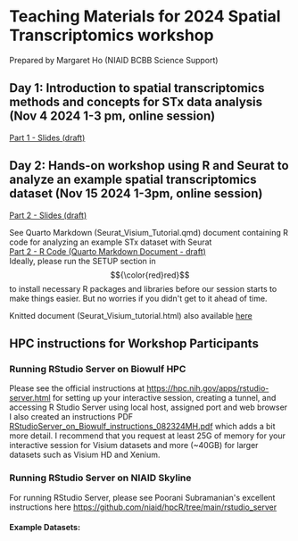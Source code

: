 # Teaching Materials for 2024 Spatial Transcriptomics workshop  
Prepared by Margaret Ho (NIAID BCBB Science Support)  

## Day 1: Introduction to spatial transcriptomics methods and concepts for STx data analysis (Nov 4 2024 1-3 pm, online session)  
[Part 1 - Slides (draft) ](https://github.com/user-attachments/files/17415223/STworkshop_2024draft_101024.pdf)  
 
## Day 2: Hands-on workshop using R and Seurat to analyze an example spatial transcriptomics dataset (Nov 15 2024 1-3pm, online session)  
[Part 2 - Slides (draft) ](https://github.com/user-attachments/files/17415203/STworkshop_part2_.2024draft_101524.pdf)    

See Quarto Markdown (Seurat_Visium_Tutorial.qmd) document containing R code for analyzing an example STx dataset with Seurat  
[Part 2 - R Code (Quarto Markdown Document - draft)](https://github.com/margaretc-ho/BCBB_STx_workshop_2024/blob/babcca31b9506e6cc79dfed7bddb581033074f0e/Seurat_Visium_tutorial.qmd)    
Ideally, please run the SETUP section in $${\color{red}red}$$ to install necessary R packages and libraries before our session starts to make things easier. But no worries if you didn't get to it ahead of time.   

Knitted document (Seurat_Visium_tutorial.html) also available [here](https://github.com/margaretc-ho/BCBB_STx_workshop_2024/blob/babcca31b9506e6cc79dfed7bddb581033074f0e/Seurat_Visium_tutorial.html)   

## HPC instructions for Workshop Participants 

### Running RStudio Server on Biowulf HPC
Please see the official instructions at https://hpc.nih.gov/apps/rstudio-server.html for setting up your interactive session, creating a tunnel, and accessing R Studio Server using local host, assigned port and web browser
I also created an instructions PDF [RStudioServer_on_Biowulf_instructions_082324MH.pdf](https://github.com/user-attachments/files/17080127/RStudioServer_on_Biowulf_instructions_082324MH.pdf)
which adds a bit more detail. I recommend that you request at least 25G of memory for your interactive session for Visium datasets and more (~40GB) for larger datasets such as Visium HD and Xenium.

### Running RStudio Server on NIAID Skyline
For running RStudio Server, please see Poorani Subramanian's excellent instructions here https://github.com/niaid/hpcR/tree/main/rstudio_server

#### Example Datasets:
